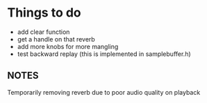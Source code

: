 # Things to do 
- add clear function
- get a handle on that reverb
- add more knobs for more mangling 
- test backward replay (this is implemented in samplebuffer.h)


## NOTES
Temporarily removing reverb due to poor audio quality on playback
